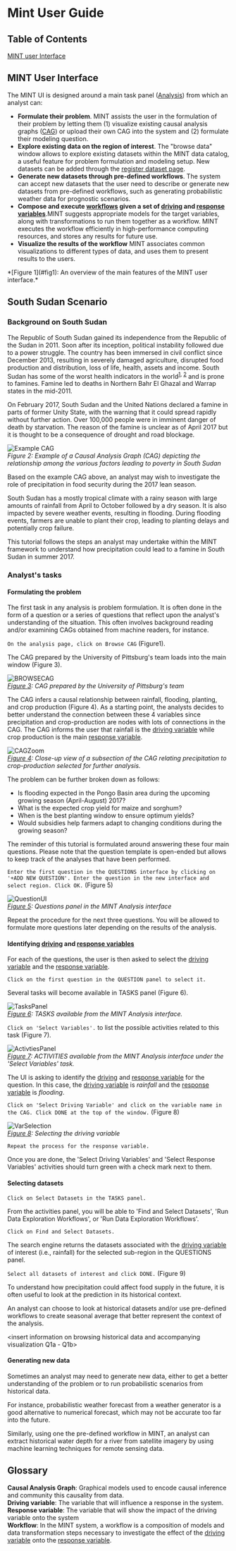 # Mint User Guide

## Table of Contents
[MINT user Interface]()

## MINT User Interface

The MINT UI is designed around a main task panel ([Analysis](http://mint-ui.org/govern/analysis/south_sudan)) from which an analyst can:
* **Formulate their problem**. MINT assists the user in the formulation of their problem by letting them (1) visualize existing causal analysis graphs ([CAG](#cag)) or upload their own CAG into the system and (2) formulate their modeling question.
* **Explore existing data on the region of interest**. The "browse data" window allows to explore existing datasets within the MINT data catalog, a useful feature for problem formulation and modeling setup. New datasets can be added through the [register dataset page](http://mint-ui.org/results/publish).
* **Generate new datasets through pre-defined workflows**. The system can accept new datasets that the user need to describe or generate new datasets from pre-defined workflows, such as generating probabilistic weather data for prognostic scenarios.
* **Compose and execute [workflows](#workflow_def) given a set of [driving](#drivingvar_def) and [response variables](#responsevar_def)**.MINT suggests appropriate models for the target variables, along with transformations to run them together as a workflow. MINT executes the workflow efficiently in high-performance computing resources, and stores any results for future use.
* **Visualize the results of the workflow** MINT associates common visualizations to different types of data, and uses them to present results to the users.

<Insert picture of the MINT interface when ready>
*[Figure 1](#fig1): An overview of the main features of the MINT user interface.*

## South Sudan Scenario
### Background on South Sudan

The Republic of South Sudan gained  its independence from the Republic of the Sudan in 2011. Soon after its inception, political instability followed due to a power struggle. The country has been immersed in civil conflict since December 2013, resulting in severely damaged agriculture, disrupted food production and distribution, loss of life, health, assets and income. South Sudan has some of the worst health indicators in the world<sup>[1](http://www.sudantribune.com/spip.php?article1616), [2](https://www.ncbi.nlm.nih.gov/pmc/articles/PMC1179754)</sup> and is prone to famines. Famine led to deaths in Northern Bahr El Ghazal and Warrap states in the mid-2011.

On February 2017, South Sudan and the United Nations declared a famine in parts of former Unity State, with the warning that it could spread rapidly without further action. Over 100,000 people were in imminent danger of death by starvation. The reason of the famine is unclear as of April 2017 but it is thought to be a consequence of drought and road blockage.

![Example CAG](https://github.com/KnowledgeCaptureAndDiscovery/MINT_USERGUIDE/blob/master/Figures/ExampleCAG.png?raw=true)  
*Figure 2: Example of a Causal Analysis Graph (CAG) depicting the relationship among the various factors leading to poverty in South Sudan*

Based on the example CAG above, an analyst may wish to investigate the role of precipitation in food security during the 2017 lean season.

South Sudan has a mostly tropical climate with a rainy season with large amounts of rainfall from April to October followed by a dry season. It is also impacted by severe weather events, resulting in flooding. During flooding events, farmers are unable to plant their crop, leading to planting delays and potentially crop failure.

This tutorial follows the steps an analyst may undertake within the MINT framework to understand how precipitation could lead to a famine in South Sudan in summer 2017.

### Analyst's tasks

#### Formulating the problem

The first task in any analysis is problem formulation. It is often done in the form of a question or a series of questions that reflect upon the analyst's understanding of the situation. This often involves background reading and/or examining CAGs obtained from machine readers, for instance.

`On the analysis page, click on Browse CAG` (<a name='fig1'>Figure1</a>).

The CAG prepared by the University of Pittsburg's team loads into the main window (<a name='fig3'>Figure 3</a>).

![BROWSECAG](https://github.com/KnowledgeCaptureAndDiscovery/MINT_USERGUIDE/blob/master/Figures/BrowseCag.png?raw=true)  
*[Figure 3](#fig3): CAG prepared by the University of Pittsburg's team*

The CAG infers a causal relationship between rainfall, flooding, planting, and crop production (<a name='fig4'>Figure 4</a>). As a starting point, the analysts decides to better understand the connection between these 4 variables since precipitation and crop-production are nodes with lots of connections in the CAG. The CAG informs the user that rainfall is the [driving variable](#drivingvar_def) while crop production is the main [response variable](#responsevar_def).  

![CAGZoom](https://github.com/KnowledgeCaptureAndDiscovery/MINT_USERGUIDE/blob/master/Figures/CAGZoom.png?raw=true)  
*[Figure 4](#fig4): Close-up view of a subsection of the CAG relating precipitation to crop-production selected for further analysis.*

The problem can be further broken down as follows:
* Is flooding expected in the Pongo Basin area during the upcoming growing season (April-August) 2017?
* What is the expected crop yield for maize and sorghum?
* When is the best planting window to ensure optimum yields?
* Would subsidies help farmers adapt to changing conditions during the growing season?

The reminder of this tutorial is formulated around answering these four main questions. Please note that the question template is open-ended but allows to keep track of the analyses that have been performed.

`Enter the first question in the QUESTIONS interface by clicking on '+ADD NEW QUESTION'. Enter the question in the new interface and select region. Click OK.` (<a name='fig5'>Figure 5</a>)

![QuestionUI](https://github.com/KnowledgeCaptureAndDiscovery/MINT_USERGUIDE/blob/master/Figures/QuestionsInterface.jpg?raw=true)  
*[Figure 5](#fig5): Questions panel in the MINT Analysis interface*  

Repeat the procedure for the next three questions. You will be allowed to formulate more questions later depending on the results of the analysis.

#### Identifying [driving](#drivingvar_def) and [response variables](#responsevar_def)

For each of the questions, the user is then asked to select the [driving variable](#drivingvar_def) and the [response variable](#responsevar_def).

`Click on the first question in the QUESTION panel to select it.`

Several tasks will become available in TASKS panel (<a name='fig6'>Figure 6</a>).

![TasksPanel](https://github.com/KnowledgeCaptureAndDiscovery/MINT_USERGUIDE/blob/master/Figures/TaskPanel.png?raw=true)  
*[Figure 6](#fig6): TASKS available from the MINT Analysis interface.*

`Click on 'Select Variables'.` to list the possible activities related to this task (<a name='fig7'>Figure 7</a>).

![ActivtiesPanel](https://github.com/KnowledgeCaptureAndDiscovery/MINT_USERGUIDE/blob/master/Figures/ActivitiesPanel.png?raw=true)  
*[Figure 7](#fig7): ACTIVITIES available from the MINT Analysis interface under the 'Select Variables' task.*

The UI is asking to identify the [driving](#drivingvar_def) and [response variable](#responsevar_def) for the question. In this case, the [driving variable](#drivingvar_def) is *rainfall* and the [response variable](#responsevar_def) is *flooding*.

`Click on 'Select Driving Variable' and click on the variable name in the CAG. Click DONE at the top of the window.` (<a name='fig8'>Figure 8</a>)

![VarSelection](https://github.com/KnowledgeCaptureAndDiscovery/MINT_USERGUIDE/blob/master/Figures/VarSelection.png?raw=true)  
*[Figure 8](#fig8): Selecting the driving variable*

`Repeat the process for the response variable.`

Once you are done, the 'Select Driving Variables' and 'Select Response Variables' activities should turn green with a check mark next to them.

#### Selecting datasets

`Click on Select Datasets in the TASKS panel.`

From the activities panel, you will be able to 'Find and Select Datasets', 'Run Data Exploration Workflows', or 'Run Data Exploration Workflows'.

`Click on Find and Select Datasets.`

The search engine returns the datasets associated with the [driving variable](#drivingvar_def) of interest (i.e., rainfall) for the selected sub-region in the QUESTIONS panel.

`Select all datasets of interest and click DONE.` (<a name='fig9'>Figure 9</a>)

To understand how precipitation could affect food supply in the future, it is often useful to look at the prediction in its historical context.

An analyst can choose to look at historical datasets and/or use pre-defined workflows to create seasonal average that better represent the context of the analysis.

<insert information on browsing historical data and accompanying visualization Q1a - Q1b>

#### Generating new data

Sometimes an analyst may need to generate new data, either to get a better understanding of the problem or to run probabilistic scenarios from historical data.

For instance, probabilistic weather forecast from a weather generator is a good alternative to numerical forecast, which may not be accurate too far into the future.

<What can the user select... Q1c>

Similarly, using one the pre-defined workflow in MINT, an analyst can extract historical water depth for a river from satellite imagery by using machine learning techniques for remote sensing data.

<Generating new data using remote sensing workflows... not a Q>

####

## Glossary
<a name="cag">**Causal Analysis Graph**</a>: Graphical models used to encode causal inference and community this causality from data.   
<a name="drivingvar_def">**Driving variable**</a>: The variable that will influence a response in the system.  
<a name="responsevar_def">**Response variable**</a>: The variable that will show the impact of the driving variable onto the system  
<a name="workflow_def">**Workflow**</a>: In the MINT system, a workflow is a composition of models and data transformation steps necessary to investigate the effect of the [driving variable](#drivingvar_def) onto the [response variable](#responsevar_def).
